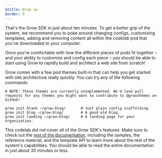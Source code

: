 ```yaml
---
$title: Wrap up
$order: 9
---
```

That's the Grow SDK in just about ten minutes. To get a better grip of the system, we recommend you to poke around changing configs, customizing templates, adding and removing content all within the *codelab* pod that you've downloaded to your computer.

Once you're comfortable with how the different pieces of pods fit together – and your ability to customize and config each piece – you should be able to start using Grow to rapidly build and architect a web site from scratch!

Grow comes with a few pod themes built-in that can help you get started with site architecture really quickly. You can try any of the following commands:

    # NOTE: These themes are currently unimplemented. We'd love pull requests for any themes you might want to contribute to @growthemes on GitHub!

    grow init blank ~/grow-blog/       # Just plain config scaffolding.
    grow init blog ~/grow-blog/        # A good old blog.
    grow init landing ~/grow-blog/     # A landing page for your organization.

This codelab did not cover all of the Grow SDK's features. Make sure to check out the [rest of the documentation]([url('/content/docs/index.md')]), including the samples, the reference material, and the template API to learn more about the rest of the system's capabilities. You should be able to read the entire documentation in just about 30 minutes or less.
